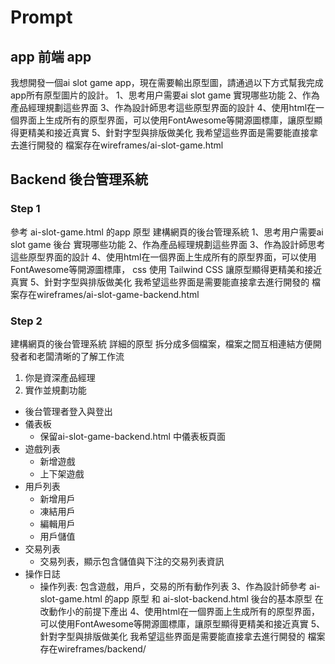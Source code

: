 # Prompt

## app 前端 app

我想開發一個ai slot game app，現在需要輸出原型圖，請通過以下方式幫我完成app所有原型圖片的設計。
1、思考用户需要ai slot game 實現哪些功能
2、作為產品經理規劃這些界面
3、作為設計師思考這些原型界面的設計
4、使用html在一個界面上生成所有的原型界面，可以使用FontAwesome等開源圖標庫，讓原型顯得更精美和接近真實
5、針對字型與排版做美化
我希望這些界面是需要能直接拿去進行開發的
檔案存在wireframes/ai-slot-game.html

## Backend 後台管理系統

### Step 1

參考 ai-slot-game.html 的app 原型
建構網頁的後台管理系統
1、思考用户需要ai slot game 後台 實現哪些功能
2、作為產品經理規劃這些界面
3、作為設計師思考這些原型界面的設計
4、使用html在一個界面上生成所有的原型界面，可以使用FontAwesome等開源圖標庫， css 使用 Tailwind CSS 讓原型顯得更精美和接近真實
5、針對字型與排版做美化
我希望這些界面是需要能直接拿去進行開發的
檔案存在wireframes/ai-slot-game-backend.html

### Step 2

建構網頁的後台管理系統 詳細的原型
拆分成多個檔案，檔案之間互相連結方便開發者和老闆清晰的了解工作流
1. 你是資深產品經理
2. 實作並規劃功能
  * 後台管理者登入與登出
  * 儀表板
    * 保留ai-slot-game-backend.html 中儀表板頁面
  * 遊戲列表
    * 新增遊戲
    * 上下架遊戲
  * 用戶列表
    * 新增用戶
    * 凍結用戶
    * 編輯用戶
    * 用戶儲值
  * 交易列表
    * 交易列表，顯示包含儲值與下注的交易列表資訊
  * 操作日誌
    * 操作列表: 包含遊戲，用戶，交易的所有動作列表
3、作為設計師參考 ai-slot-game.html 的app 原型 和 ai-slot-backend.html  後台的基本原型 在改動作小的前提下產出
4、使用html在一個界面上生成所有的原型界面，可以使用FontAwesome等開源圖標庫，讓原型顯得更精美和接近真實
5、針對字型與排版做美化
我希望這些界面是需要能直接拿去進行開發的
檔案存在wireframes/backend/

